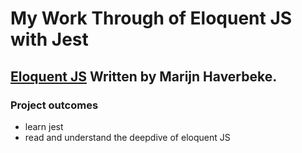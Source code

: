 # My Work Through of Eloquent JS with Jest

## [Eloquent JS](https://eloquentjavascript.net/index.html) Written by Marijn Haverbeke.

### Project outcomes

- learn jest
- read and understand the deepdive of eloquent JS
